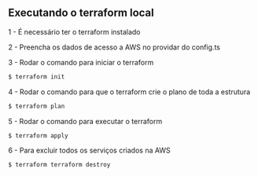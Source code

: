 ## Executando o terraform local

1 - É necessário ter o terraform instalado

2 - Preencha os dados de acesso a AWS no providar do config.ts

3 - Rodar o comando para iniciar o terraform

```bash
$ terraform init
```

4 - Rodar o comando para que o terraform crie o plano de toda a estrutura

```bash
$ terraform plan
```

5 - Rodar o comando para executar o terraform

```bash
$ terraform apply
```

6 - Para excluir todos os serviços criados na AWS

```bash
$ terraform terraform destroy
```
